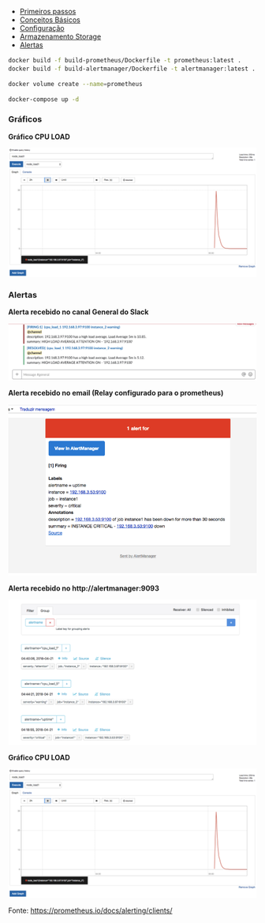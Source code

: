 
* [Primeiros passos](https://github.com/vandocouto/Docker-Prometheus-V2.2.1/blob/master/pages/Prometheus-Basic.md)
* [Conceitos Básicos](https://github.com/vandocouto/Docker-Prometheus-V2.2.1/blob/master/pages/Prometheus-Conceito.md)
* [Configuração](https://github.com/vandocouto/Docker-Prometheus-V2.2.1/blob/master/pages/Prometheus-Configura%C3%A7%C3%A3o.md)
* [Armazenamento Storage](https://github.com/vandocouto/Docker-Prometheus-V2.2.1/blob/master/pages/Prometheus-Armazenamento.md)
* [Alertas](https://github.com/vandocouto/Docker-Prometheus-V2.2.1/blob/master/pages/Prometheus-Alert.md)


```bash
docker build -f build-prometheus/Dockerfile -t prometheus:latest .
docker build -f build-alertmanager/Dockerfile -t alertmanager:latest .
```

```bash
docker volume create --name=prometheus
```

```bash
docker-compose up -d
```

### Gráficos

**Gráfico CPU LOAD**

![Alerta - Web](imgs/grafico-load1.png)

### Alertas

**Alerta recebido no canal General do Slack**

![Alerta - Slack](imgs/alert-slack.png)

**Alerta recebido no email (Relay configurado para o prometheus)**

![Alerta - Email](imgs/alertmanager-email.png)

**Alerta recebido no http://alertmanager:9093**

![Alerta - Web](imgs/alertmanager-web.png)

**Gráfico CPU LOAD**

![Alerta - Web](imgs/grafico-load1.png)

Fonte: https://prometheus.io/docs/alerting/clients/


